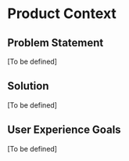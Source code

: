 # Product Context

## Problem Statement
[To be defined]

## Solution
[To be defined]

## User Experience Goals
[To be defined] 